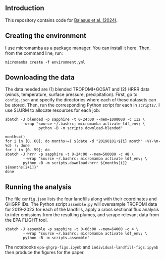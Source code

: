 ## Introduction
This repository contains code for [Balasus et al. (2024)](https://arxiv.org/abs/2408.10957).

## Creating the environment
I use micromamba as a package manager. You can install it [here](https://mamba.readthedocs.io/en/latest/installation/micromamba-installation.html). Then, from the command line, run:
```
micromamba create -f environment.yml
```

## Downloading the data
The data needed are (1) blended TROPOMI+GOSAT and (2) HRRR data (winds, temperature, surface pressure, precipitation). First, go to `config.json` and specify the directories where each of these datasets can be stored. Then, run the corresponding Python script for each in `scripts/`. I use SLURM to allocate resources for each job:
```
sbatch -J blended -p sapphire -t 0-24:00 --mem=1000000 -c 112 \
       --wrap "source ~/.bashrc; micromamba activate ldf_env; \
               python -B -m scripts.download-blended"

months=()
for i in {0..60}; do months+=( $(date -d "20190101+${i} month" +%Y-%m-%d) ); done
for i in {0..59}; do
sbatch -J hrrr -p sapphire -t 0-24:00 --mem=500000 -c 48 \
        --wrap "source ~/.bashrc; micromamba activate ldf_env; \
        python -B -m scripts.download-hrrr ${months[i]} ${months[i+1]}"
done
```

## Running the analysis
The file `config.json` lists the four landfills along with their coordinates and GHGRP IDs. The Python script `assemble.py` will oversample TROPOMI data for 2019-2023 for each of the landfills, apply a cross sectional flux analysis to infer emissions from the resulting plumes, and scrape relevant data from the EPA FLIGHT tool.
```
sbatch -J assemble -p sapphire -t 0-06:00 --mem=64000 -c 4 \
        --wrap "source ~/.bashrc; micromamba activate ldf_env; \
        python -B -m scripts.assemble"
```
The notebooks `epa-ghgrp-figs.ipynb` and `individual-landfill-figs.ipynb` then produce the figures for the paper.